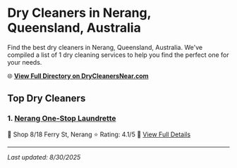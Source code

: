 # Dry Cleaners in Nerang, Queensland, Australia

Find the best dry cleaners in Nerang, Queensland, Australia. We've compiled a list of 1 dry cleaning services to help you find the perfect one for your needs.

🌐 **[View Full Directory on DryCleanersNear.com](https://drycleanersnear.com/city/Australia/Queensland/Nerang)**

## Top Dry Cleaners

### 1. [Nerang One-Stop Laundrette](https://drycleanersnear.com/dryCleaner/68aa737239cc7c0899005b31/nerang-one-stop-laundrette)
📍 Shop 8/18 Ferry St, Nerang
⭐ Rating: 4.1/5
🔗 [View Full Details](https://drycleanersnear.com/dryCleaner/68aa737239cc7c0899005b31/nerang-one-stop-laundrette)


---

*Last updated: 8/30/2025*
